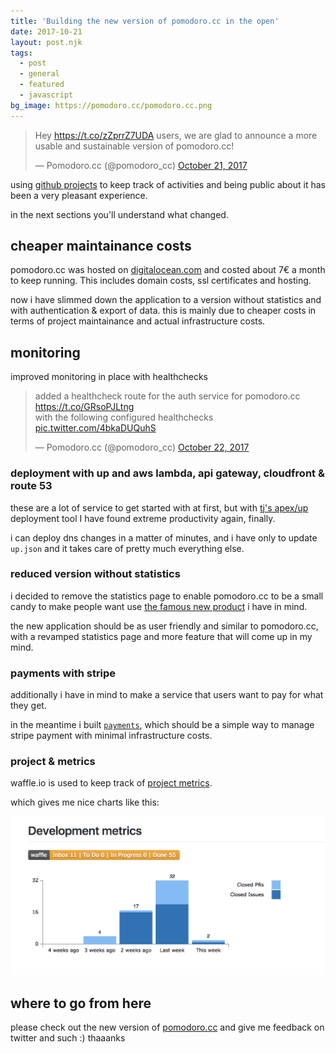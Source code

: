 ```yaml
---
title: 'Building the new version of pomodoro.cc in the open'
date: 2017-10-21
layout: post.njk
tags:
  - post
  - general
  - featured
  - javascript
bg_image: https://pomodoro.cc/pomodoro.cc.png
---
```


<blockquote class="twitter-tweet" data-lang="en"><p lang="en" dir="ltr">Hey <a href="https://t.co/zZprrZ7UDA">https://t.co/zZprrZ7UDA</a> users, we are glad to announce a more usable and sustainable version of pomodoro.cc!</p>&mdash; Pomodoro.cc (@pomodoro_cc) <a href="https://twitter.com/pomodoro_cc/status/921782740764282880?ref_src=twsrc%5Etfw">October 21, 2017</a></blockquote>
<script async src="//platform.twitter.com/widgets.js" charset="utf-8"></script>

using [github projects](https://github.com/christian-fei/pomodoro.cc/projects/1) to keep track of activities and being public about it has been a very pleasant experience.

in the next sections you'll understand what changed.

## cheaper maintainance costs

pomodoro.cc was hosted on [digitalocean.com](https://www.digitalocean.com/) and costed about 7€ a month to keep running. This includes domain costs, ssl certificates and hosting.

now i have slimmed down the application to a version without statistics and with authentication & export of data.
this is mainly due to cheaper costs in terms of project maintainance and actual infrastructure costs.

## monitoring

improved monitoring in place with healthchecks

<blockquote class="twitter-tweet" data-lang="en"><p lang="en" dir="ltr">added a healthcheck route for the auth service for pomodoro.cc <a href="https://t.co/GRsoPJLtng">https://t.co/GRsoPJLtng</a><br>with the following configured healthchecks <a href="https://t.co/4bkaDUQuhS">pic.twitter.com/4bkaDUQuhS</a></p>&mdash; Pomodoro.cc (@pomodoro_cc) <a href="https://twitter.com/pomodoro_cc/status/921933584176418817?ref_src=twsrc%5Etfw">October 22, 2017</a></blockquote>
<script async src="//platform.twitter.com/widgets.js" charset="utf-8"></script>

### deployment with up and aws lambda, api gateway, cloudfront & route 53

these are a lot of service to get started with at first, but with [tj's apex/up](https://apex.github.io/up/) deployment tool I have found extreme productivity again, finally.

i can deploy dns changes in a matter of minutes, and i have only to update `up.json` and it takes care of pretty much everything else.

### reduced version without statistics

i decided to remove the statistics page to enable pomodoro.cc to be a small candy to make people want use [the famous new product](https://github.com/christian-fei/pomodoro.cc/issues/166) i have in mind.

the new application should be as user friendly and similar to pomodoro.cc, with a revamped statistics page and more feature that will come up in my mind.

### payments with stripe

additionally i have in mind to make a service that users want to pay for what they get.

in the meantime i built [`payments`](https://github.com/christian-fei/payments), which should be a simple way to manage stripe payment with minimal infrastructure costs.

### project & metrics

waffle.io is used to keep track of [project metrics](https://waffle.io/christian-fei/pomodoro.cc/metrics).

which gives me nice charts like this:

![waffle.io pomodoro.cc metrics](/assets/images/posts/waffle.io.pomodoro.cc.png)



## where to go from here

please check out the new version of [pomodoro.cc](https://pomodoro.cc) and give me feedback on twitter and such :) thaaanks